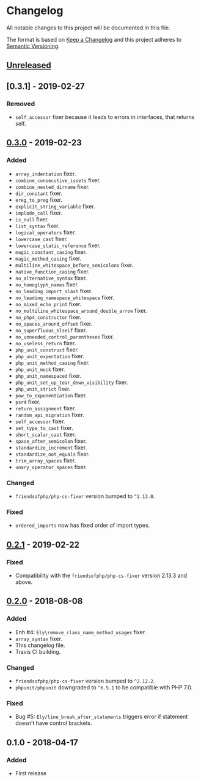 # Changelog
All notable changes to this project will be documented in this file.

The format is based on [Keep a Changelog](http://keepachangelog.com/en/1.0.0/)
and this project adheres to [Semantic Versioning](http://semver.org/spec/v2.0.0.html).

## [Unreleased]

## [0.3.1] - 2019-02-27
### Removed
- `self_accessor` fixer because it leads to errors in interfaces, that returns self.

## [0.3.0] - 2019-02-23
### Added
- `array_indentation` fixer.
- `combine_consecutive_issets` fixer.
- `combine_nested_dirname` fixer.
- `dir_constant` fixer.
- `ereg_to_preg` fixer.
- `explicit_string_variable` fixer.
- `implode_call` fixer.
- `is_null` fixer.
- `list_syntax` fixer.
- `logical_operators` fixer.
- `lowercase_cast` fixer.
- `lowercase_static_reference` fixer.
- `magic_constant_casing` fixer.
- `magic_method_casing` fixer.
- `multiline_whitespace_before_semicolons` fixer.
- `native_function_casing` fixer.
- `no_alternative_syntax` fixer.
- `no_homoglyph_names` fixer.
- `no_leading_import_slash` fixer.
- `no_leading_namespace_whitespace` fixer.
- `no_mixed_echo_print` fixer.
- `no_multiline_whitespace_around_double_arrow` fixer.
- `no_php4_constructor` fixer.
- `no_spaces_around_offset` fixer.
- `no_superfluous_elseif` fixer.
- `no_unneeded_control_parentheses` fixer.
- `no_useless_return` fixer.
- `php_unit_construct` fixer.
- `php_unit_expectation` fixer.
- `php_unit_method_casing` fixer.
- `php_unit_mock` fixer.
- `php_unit_namespaced` fixer.
- `php_unit_set_up_tear_down_visibility` fixer.
- `php_unit_strict` fixer.
- `pow_to_exponentiation` fixer.
- `psr4` fixer.
- `return_assignment` fixer.
- `random_api_migration` fixer.
- `self_accessor` fixer.
- `set_type_to_cast` fixer.
- `short_scalar_cast` fixer.
- `space_after_semicolon` fixer.
- `standardize_increment` fixer.
- `standardize_not_equals` fixer.
- `trim_array_spaces` fixer.
- `unary_operator_spaces` fixer.

### Changed
- `friendsofphp/php-cs-fixer` version bumped to `^2.13.0`.

### Fixed
- `ordered_imports` now has fixed order of import types.

## [0.2.1] - 2019-02-22
### Fixed
- Compatibility with the `friendsofphp/php-cs-fixer` version 2.13.3 and above.

## [0.2.0] - 2018-08-08
### Added
- Enh #4: `Ely\remove_class_name_method_usages` fixer.
- `array_syntax` fixer.
- This changelog file.
- Travis CI building.

### Changed
- `friendsofphp/php-cs-fixer` version bumped to `^2.12.2`.
- `phpunit/phpunit` downgraded to `^6.5.1` to be compatible with PHP 7.0.

### Fixed
- Bug #5: `Ely/line_break_after_statements` triggers error if statement doesn't have control brackets.

## 0.1.0 - 2018-04-17
### Added
- First release

[Unreleased]: https://github.com/olivierlacan/keep-a-changelog/compare/0.3.0...HEAD
[0.3.0]: https://github.com/elyby/php-code-style/compare/0.2.1...0.3.0
[0.2.1]: https://github.com/elyby/php-code-style/compare/0.2.0...0.2.1
[0.2.0]: https://github.com/elyby/php-code-style/compare/0.1.0...0.2.0
